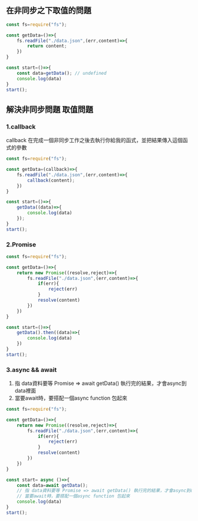 ## 在非同步之下取值的問題
```js
const fs=require("fs");

const getData=()=>{
    fs.readFile("./data.json",(err,content)=>{
        return content;
    })
}

const start=()=>{
    const data=getData(); // undefined
    console.log(data)
}
start();
```

## 解決非同步問題 取值問題

### 1.callback

callback 在完成一個非同步工作之後去執行你給我的函式，並把結果傳入這個函式的參數

```js
const fs=require("fs");

const getData=(callback)=>{
    fs.readFile("./data.json",(err,content)=>{
        callback(content);
    })
}

const start=()=>{
    getData((data)=>{
        console.log(data)
    });
}
start();
```

### 2.Promise

```js
const fs=require("fs");

const getData=()=>{
    return new Promise((resolve,reject)=>{
        fs.readFile("./data.json",(err,content)=>{
            if(err){
                reject(err)
            }
            resolve(content)
        })
    })
}

const start=()=>{
    getData().then((data)=>{
        console.log(data)
    })
}
start();
```

### 3.async && await

1. 指 data資料要等 Promise => await getData() 執行完的結果，才會async到data裡面
2. 當要await時，要搭配一個async function 包起來

```js
const fs=require("fs");

const getData=()=>{
    return new Promise((resolve,reject)=>{
        fs.readFile("./data.json",(err,content)=>{
            if(err){
                reject(err)
            }
            resolve(content)
        })
    })
}

const start= async ()=>{
    const data=await getData(); 
    // 指 data資料要等 Promise => await getData() 執行完的結果，才會async到data裡面
    // 當要await時，要搭配一個async function 包起來
    console.log(data)
}
start();
```

